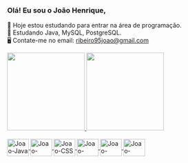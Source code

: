 ### Olá! Eu sou o João Henrique,

🏢 Hoje estou estudando para entrar na área de programação.                                                                                                                                                                   
📖 Estudando Java, MySQL, PostgreSQL.                                                                                                                                                                                         
🖥 Contate-me no email: ribeiro95joao@gmail.com

<div>
  <a href="https://github.com/Ribeiro95Joao">
  <img height="180em" src="https://github-readme-stats.vercel.app/api?username=Ribeiro95Joao&show_icons=true&theme=dracula&include_all_commits=true&count_private=true"/>
  <img height="180em" src="https://github-readme-stats.vercel.app/api/top-langs/?username=Ribeiro95Joao&layout=compact&langs_count=16&theme=dracula"/>
</div>
  
  <div style="display: inline_block"><br>
    <img align="center" alt="Joao-Java" height="40" width="50" src="https://cdn.jsdelivr.net/gh/devicons/devicon/icons/java/java-original.svg">
    <img align="center" alt="Joao-HTML" height="40" width="50" src="https://cdn.jsdelivr.net/gh/devicons/devicon/icons/html5/html5-original.svg">
    <img align="center" alt="Joao-CSS" height="40" width="50" src="https://cdn.jsdelivr.net/gh/devicons/devicon/icons/css3/css3-original.svg">
    <img align="center" alt="Joao-MYSQL" height="40" width="50" src="https://cdn.jsdelivr.net/gh/devicons/devicon/icons/mysql/mysql-original.svg">
    <img align="center" alt="Joao-POSTGRESQL" height="40" width="50" src="https://cdn.jsdelivr.net/gh/devicons/devicon/icons/postgresql/postgresql-original.svg">
     <img align="center" alt="Joao-GITHUB" height="40" width="50" src="https://cdn.jsdelivr.net/gh/devicons/devicon/icons/github/github-original.svg">
  </div>

